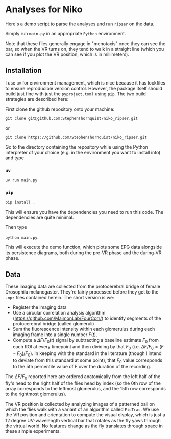 # Analyses for Niko

Here's a demo script to parse the analyses and run `ripser` on the data.

Simply run `main.py` in an appropriate `Python` environment.

Note that these flies generally engage in "menotaxis" once they can see
the bar, so when the VR turns on, they tend to walk in a straight line
(which you can see if you plot the VR position, which is in millimeters).

## Installation

I use `uv` for environment management, which is nice because it has lockfiles to
ensure reproducible version control. However, the package itself should build
just fine with just the `pyproject.toml` using `pip`. The two build strategies
are described here:

First clone the github repository onto your machine:

`git clone git@github.com:StephenThornquist/niko_ripser.git`

or

`git clone https://github.com/StephenThornquist/niko_ripser.git`

Go to the directory containing the repository while using the Python
interpreter of your choice (e.g. in the environment you want to install into) and type

### `uv`

```
uv run main.py
```

### `pip`

```
pip install .
```

This will ensure you have the dependencies you need to run this code.
The dependencies are quite minimal.

Then type

`python main.py`.

This will execute the demo function, which plots some EPG data
alongside its persistence diagrams, both during the pre-VR phase
and the during-VR phase.

## Data

These imaging data are collected from the protocerebral bridge of
female Drosophila melanogaster. They're fairly processed
before they get to the `.npz` files contained herein. The short version
is we:
- Register the imaging data
- Use a circular correlation analysis algorithm (https://github.com/MaimonLab/FourCorr/)
to identify segments of the protocerebral bridge (called glomeruli)
- Sum the fluorescence intensity within each glomerulus during each imaging frame
into a single number $F(t)$.
- Compute a $\Delta F/F_0(t)$ signal by subtracting a baseline estimate $F_0$ from each ROI
at every timepoint and then dividing by that $F_0$ (i.e. $\Delta F/F_0 = (F-F_0)/F_0$). In keeping with the standard
in the literature (though I intend to deviate from this standard at some point),
that $F_0$ value corresponds to the 5th percentile value of $F$ over the duration
of the recording.

The $\Delta F / F_0$ reported here are ordered anatomically from the left half
of the fly's head to the right half of the flies head by index (so the 0th row
of the array corresponds to the leftmost glomerulus, and the 15th row corresponds
to the rightmost glomerulus).

The VR position is collected by analyzing images of a patterned ball on which the
flies walk with a variant of an algorithm called `FicTrac`. We use the VR position
and orientation to compute the visual display, which is just a 12 degree UV-wavelength
vertical bar that rotates as the fly yaws through the virtual world. No features change
as the fly translates through space in these simple experiments.